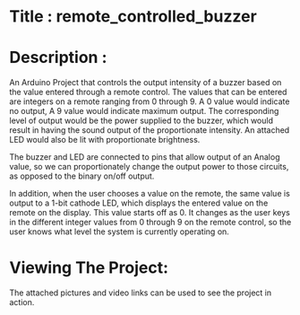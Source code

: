 # Title : remote_controlled_buzzer

# Description : 
An Arduino Project that controls the output intensity of a buzzer based on the value entered through a remote control. The values that can be entered are integers on a remote ranging from 0 through 9. A 0 value would indicate no output, A 9 value would indicate maximum output. The corresponding level of output would be the power supplied to the buzzer, which would result in having the sound output of the proportionate intensity. An attached LED would also be lit with proportionate brightness.

The buzzer and LED are connected to pins that allow output of an Analog value, so we can proportionately change the output power to those circuits, as opposed to the binary on/off output.

In addition, when the user chooses a value on the remote, the same value is output to a 1-bit cathode LED, which displays the entered value on the remote on the display. This value starts off as 0. It changes as the user keys in the different integer values from 0 through 9 on the remote control, so the user knows what level the system is currently operating on.

# Viewing The Project:
The attached pictures and video links can be used to see the project in action.
